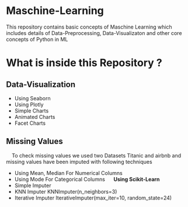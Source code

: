 # Maschine-Learning
This repository contains basic concepts of Maschine Learning which includes details of  Data-Preprocessing, Data-Visualizaton and other core concepts of Python in ML
# What is inside this Repository ?
## Data-Visualization
  + Using Seaborn
  +  Using Plotly
  +  Simple Charts
  +  Animated Charts
  +  Facet Charts
## Missing Values
&nbsp;&nbsp;&nbsp;&nbsp;To check missing values we used two Datasets Titanic and airbnb and missing values have been imputed with following techniques
  +  Using Mean, Median For Numerical Columns
  +  Using Mode For Categorical Columns
&nbsp;&nbsp;&nbsp;&nbsp; **Using Scikit-Learn**
  +  Simple Imputer
  +  KNN Imputer KNNImputer(n_neighbors=3)
  +  Iterative Imputer IterativeImputer(max_iter=10, random_state=24)
